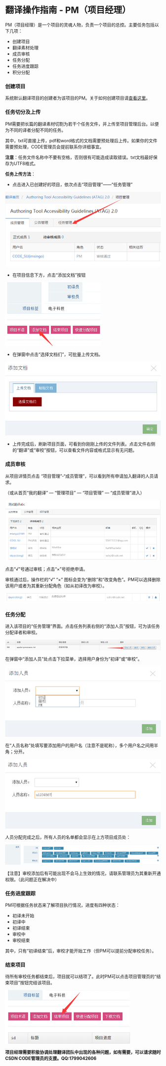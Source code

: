 # 翻译操作指南 - PM（项目经理）

PM（项目经理）是一个项目的灵魂人物，负责一个项目的总控。主要任务包括以下几项：

- 创建项目
- 翻译素材处理
- 成员审核
- 任务分配
- 任务进度跟踪
- 积分分配

### 创建项目

系统默认翻译项目的创建者为该项目的PM。关于如何创建项目请[查看这里](/help/CSDN_Code/code_support/translate_3_0)。


### 任务切分及上传

PM需要把长篇的翻译素材切割为若干个任务文件，并上传至项目管理后台。以便为不同的译者分配不同的任务。

其中，txt可直接上传，pdf和word格式的文档需要预处理后上传。如果你的文件需要预处理，CODE管理员会提前联系你详细事宜。

**注意**：任务文件名称中不要有空格，否则很有可能造成读取错误。txt文档最好保存为UTF8格式。


**任务上传方法**：

- 点击进入已创建好的项目，依次点击“项目管理”——“任务管理”

![](images/translate_5_1_0.jpg)

- 在项目信息下方，点击“添加文档”按钮  

![](images/translate_5_1_1.jpg)

- 在弹窗中点击“选择文档们”，可批量上传文档。  

![](images/translate_5_1_2.jpg)

- 上传完成后，刷新项目页面，可看到你刚刚上传的文件列表。点击文件右侧的“翻译”或“审校”按钮，可以查看文件内容或格式显示有无问题。

### 成员审核

从项目详情页点击 “项目管理”-“成员管理”，可以看到所有申请加入翻译的人员请求。

（或从首页“我的翻译” — “管理项目” — “项目管理” — “成员管理”进入）

![](images/translate_5_1_8.jpg)

点击“√”号通过审核；点击“×”号拒绝申请。

审核通过后，操作栏的“√” “×” 图标会变为“删除”和“改变角色”。PM可以选择删除该用户或者为其重新分配角色（如从初译改为审校）。

![](images/translate_5_1_9.jpg)


### 任务分配

进入该项目的“任务管理”界面。点击任务列表右侧的“添加人员”按钮，可为该任务分配译者和审校。

![](images/translate_5_1_3.jpg)

在弹窗中“添加人员”处点击下拉菜单，选择用户身份为“初译”或“审校”。

![](images/translate_5_1_4.jpg)

在“人员名称”处填写要添加用户的用户名（注意不是昵称），多个用户名之间用半角；分开。

![](images/translate_5_1_5.jpg)

人员分配完成之后，所有人员的名单都会显示在上方项目成员处：

![](images/translate_5_1_6.jpg)

【注意】审校添加后有可能出现不会马上生效的情况，请联系管理员为其重新开通权限。（此问题正在解决中）

### 任务进度跟踪

PM可根据任务状态来了解项目执行情况，进度有四种状态：

- 初译未开始
- 初译中
- 初译结束
- 审校中
- 审校结束

其中，只有“初译结束”后，审校才能开始工作（但PM可以提前分配审校任务）。

### 结束项目

待所有审校任务都结束后，项目就可以结项了。此时PM可以点击项目管理页的“结束项目”按钮完结该项目。

![](images/translate_5_1_7.jpg)


**项目经理需要积极协调处理翻译团队中出现的各种问题，如有需要，可以请求随时CSDN CODE管理员的支援。QQ:1799042606**